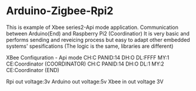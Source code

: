 # Arduino-Zigbee-Rpi2
This is example of Xbee series2-Api mode application. 
Communication between Arduino(End) and Raspberry Pi2 (Coordinatior) It is very basic and performs sending and reveicing process but easy to adapt other embedded systems' spesifications (The logic is the same, libraries are different)

XBee Confiquration - Api mode
CH:C PANID:14 DH:O DL:FFFF MY:1 CE:Coordinator (COORDINATOR)
CH:C PANID:14 DH:O DL:1 MY:2 CE:Coordinator (END)

Rpi out voltage:3v
Arduino out voltage:5v
Xbee in out voltage 3V
